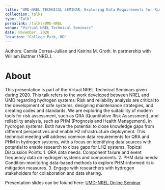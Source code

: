```yaml
---
title: "UMD-NREL TECHNICAL SEMINAR: Exploring Data Requirements for Risk and Reliability Analysis in Hydrogen Systems."
collection: talks
type: "Talk"
permalink: /talks/UMD-NREL
venue: "Virtual NREL Technical Seminars"
date: November, 2020
location: "College Park, MD"
---
```


Authors: Camila Correa-Jullian and Katrina M. Groth. In partnership with William Buttner (NREL).  

About
======
This presentation is part of the Virtual NREL Technical Seminars given during 2020. This talk refers to the work developed between NREL and UMD regarding hydrogen systems: Risk and reliability analysis are critical to the development of safe systems, designing maintenance strategies, and creating codes and standards. We are exploring the suitability of modern tools for risk assessment, such as QRA (Quantitative Risk Assessment), and reliability analysis, such as PHM (Prognosis and Health Management), in hydrogen systems. Both have the potential to close knowledge gaps from different perspectives and enable H2 infrastructure deployment. This technical meeting will address common data requirements for QRA and PHM in hydrogen systems, with a focus on identifying data sources with potential to enable research to close gaps for LH2 systems. Topical Discussion Points: 1. QRA data needs: Component failure and event frequency data on hydrogen systems and components. 2. PHM data needs: Condition-monitoring data-based methods to explore PHM-informed risk-mitigation measures. 3. Engage with researchers with hydrogen stakeholders for collaboration and data sharing.

Presentation slides can be foiund here: [UMD-NREL Online Seminar](https://github.com/CamCorreaJullian/CamCorreaJullian.github.io/files/8902919/UMD_NREL_Refs.pdf)
